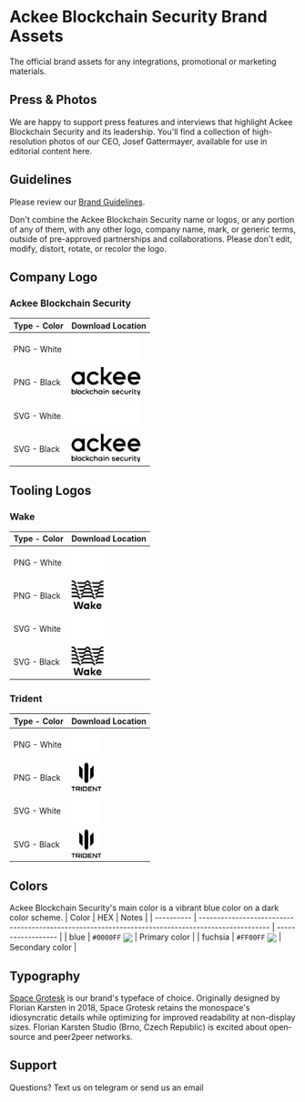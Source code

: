 # Ackee Blockchain Security Brand Assets

The official brand assets for any integrations, promotional or marketing materials.

## Press & Photos
We are happy to support press features and interviews that highlight Ackee Blockchain Security and its leadership. You'll find a collection of high-resolution photos of our CEO, Josef Gattermayer, available for use in editorial content here.

## Guidelines
Please review our [Brand Guidelines](https://drive.google.com/file/d/1LKxgGTYuJDBviTSfLle0BMZcZmcxyERv/view?usp=sharing). 

Don't combine the Ackee Blockchain Security name or logos, or any portion of any of them, with any other logo, company name, mark, or generic terms, outside of pre-approved partnerships and collaborations. Please don't edit, modify, distort, rotate, or recolor the logo. 

## Company Logo

### Ackee Blockchain Security
| Type - Color           | Download Location | 
| --------------- | --------------------------------- |
| PNG - White| <img src="logo/ackee/png/AckeeLogoWhite.png" alt="logo" height="50"/> |
| PNG - Black | <img src="logo/ackee/png/AckeeLogoBlack.png" alt="logo" height="50"/> |
| SVG - White | <img src="logo/ackee/svg/AckeeLogoWhite.svg" alt="logo" height="50"/> |
| SVG - Black | <img src="logo/ackee/svg/AckeeLogoBlack.svg" alt="logo" height="50"/> |

## Tooling Logos

### Wake
| Type - Color           | Download Location | 
| --------------- | --------------------------------- |
| PNG - White | <img src="logo/wake/png/WakeLogoWhite.png" alt="logo" height="50"/> |
| PNG - Black | <img src="logo/wake/png/WakeLogoBlack.png" alt="logo" height="50"/> |
| SVG - White | <img src="logo/wake/svg/WakeLogoWhite.svg" alt="logo" height="50"/> |
| SVG - Black | <img src="logo/wake/svg/WakeLogoBlack.svg" alt="logo" height="50"/> |


### Trident
| Type - Color           | Download Location | 
| --------------- | --------------------------------- |
| PNG - White | <img src="logo/trident/png/TridentLogoWhite.png" alt="logo" height="50"/> |
| PNG - Black | <img src="logo/trident/png/TridentLogoBlack.png" alt="logo" height="50"/> |
| SVG - White | <img src="logo/trident/svg/TridentLogoWhite.svg" alt="logo" height="50"/> |
| SVG - Black | <img src="logo/trident/svg/TridentLogoBlack.svg" alt="logo" height="50"/> |


## Colors

Ackee Blockchain Security's main color is a vibrant blue color on a dark color scheme. 
| Color      | HEX                                                                                               | Notes              |
| ---------- | ------------------------------------------------------------------------------------------------- | ------------------ |
| blue | `#0000FF` <img valign='middle' src='https://readme-swatches.vercel.app/0000FF?style=circle&b=0'/> | Primary color                   |
| fuchsia  | `#FF00FF` <img valign='middle' src='https://readme-swatches.vercel.app/FF00FF?style=circle&b=0'/> | Secondary color  |


## Typography

[Space Grotesk](https://floriankarsten.github.io/space-grotesk/) is our brand's typeface of choice.  Originally designed by Florian Karsten in 2018, Space Grotesk retains the monospace's idiosyncratic details while optimizing for improved readability at non-display sizes. Florian Karsten Studio (Brno, Czech Republic) is excited about open-source and peer2peer networks.

## Support

Questions? Text us on telegram or send us an email
